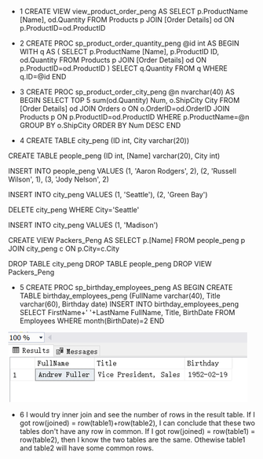 * 1
CREATE VIEW view_product_order_peng
AS
SELECT p.ProductName [Name], od.Quantity
FROM Products p JOIN [Order Details] od
ON p.ProductID=od.ProductID


* 2
CREATE PROC sp_product_order_quantity_peng
@id int
AS
BEGIN
WITH q
AS
(
SELECT p.ProductName [Name], p.ProductID ID, od.Quantity
FROM Products p JOIN [Order Details] od
ON p.ProductID=od.ProductID
)
SELECT q.Quantity
FROM q WHERE q.ID=@id
END


* 3
CREATE PROC sp_product_order_city_peng
@n nvarchar(40)
AS
BEGIN
SELECT TOP 5 sum(od.Quantity) Num, o.ShipCity City
FROM [Order Details] od JOIN Orders o ON o.OrderID=od.OrderID
JOIN Products p ON p.ProductID=od.ProductID
WHERE p.ProductName=@n
GROUP BY o.ShipCity
ORDER BY Num DESC
END


* 4
CREATE TABLE city_peng
(ID int, City varchar(20))

CREATE TABLE people_peng
(ID int, [Name] varchar(20), City int)

INSERT INTO people_peng
VALUES
(1, 'Aaron Rodgers', 2),
(2, 'Russell Wilson', 1),
(3, 'Jody Nelson', 2)

INSERT INTO city_peng
VALUES
(1, 'Seattle'),
(2, 'Green Bay')

DELETE city_peng WHERE City='Seattle'

INSERT INTO city_peng
VALUES
(1, 'Madison')

CREATE VIEW Packers_Peng
AS
SELECT p.[Name]
FROM people_peng p JOIN city_peng c
ON p.City=c.City

DROP TABLE city_peng
DROP TABLE people_peng
DROP VIEW Packers_Peng


* 5
CREATE PROC sp_birthday_employees_peng
AS
BEGIN
CREATE TABLE birthday_employees_peng
(FullName varchar(40), Title varchar(60), Birthday date)
INSERT INTO birthday_employees_peng
SELECT FirstName+' '+LastName FullName, Title, BirthDate
FROM Employees WHERE month(BirthDate)=2
END

![q5img](https://github.com/coco8472/Antra_Training/blob/main/June23-q5.png)

* 6
I would try inner join and see the number of rows in the result table. If I got row(joined) = row(table1)+row(table2), I can conclude that these two tables don't have any row in common. If I got row(joined) = row(table1) = row(table2), then I know the two tables are the same. Othewise table1 and table2 will have some common rows.
